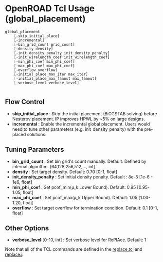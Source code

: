 # OpenROAD Tcl Usage (global_placement)

```
global_placement
    [-skip_initial_place]
    [-incremental]
    [-bin_grid_count grid_count]
    [-density density]
    [-init_density_penalty init_density_penalty]
    [-init_wirelength_coef init_wirelength_coef]
    [-min_phi_coef min_phi_coef]
    [-max_phi_coef max_phi_coef]
    [-overflow overflow]
    [-initial_place_max_iter max_iter]
    [-initial_place_max_fanout max_fanout]
    [-verbose_level verbose_level]
  
```

## Flow Control
* __skip_initial_place__ : Skip the initial placement (BiCGSTAB solving) before Nesterov placement. IP improves HPWL by ~5% on large designs.
* __incremental__ : Enable the incremental global placement. Users would need to tune other parameters (e.g. init_density_penalty) with the pre-placed solutions. 

## Tuning Parameters
* __bin_grid_count__ : Set bin grid's count manually. Default: Defined by internal algorithm. [64,128,256,512,..., int]
* __density__ : Set target density. Default: 0.70 [0-1, float]
* __init_density_penalty__ : Set initial density penalty. Default : 8e-5 [1e-6 - 1e6, float]
* __min_phi_coef__ : Set pcof_min(µ_k Lower Bound). Default: 0.95 [0.95-1.05, float]
* __max_phi_coef__ : Set pcof_max(µ_k Upper Bound). Default: 1.05 [1.00-1.20, float]
* __overflow__ : Set target overflow for termination condition. Default: 0.1 [0-1, float]

## Other Options
* __verbose_level__ [0-10, int] : Set verbose level for RePlAce. Default: 1

Note that all of the TCL commands are defined in the [replace.tcl](../src/replace.tcl) and [replace.i](../src/replace.i).
